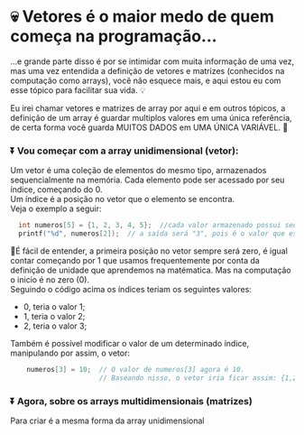 # 💀 Vetores é o maior medo de quem começa na programação...

...e grande parte disso é por se intimidar com muita informação de uma vez, mas uma vez entendida a definição de vetores e matrizes (conhecidos na computação como arrays), você não esquece mais, e aqui estou eu com esse
tópico para facilitar sua vida. 💡

Eu irei chamar vetores e matrizes de array por aqui e em outros tópicos, a definição de um array é guardar multiplos valores em uma única referência, de certa forma você guarda MUITOS DADOS em UMA ÚNICA VARIÁVEL. 🎲

### ⏬ Vou começar com a array unidimensional (vetor):

Um vetor é uma coleção de elementos do mesmo tipo, armazenados sequencialmente na memória. Cada elemento pode ser acessado por seu índice, começando do 0. <br>
Um índice é a posição no vetor que o elemento se encontra. <br>
Veja o exemplo a seguir:

``` C
  int numeros[5] = {1, 2, 3, 4, 5};  //cada valor armazenado possui seu índice, começando do zero
  printf("%d", numeros[2]);  // a saída será "3", pois é o valor que está na posição 2

```

🎈É fácil de entender, a primeira posição no vetor sempre será zero, é igual contar começando por 1 que usamos frequentemente por conta da definição de unidade que aprendemos na matématica. Mas na computação o inicio é no zero (0). <br>
Seguindo o código acima os índices teriam os seguintes valores:
- 0, teria o valor 1;
- 1, teria o valor 2;
- 2, teria o valor 3;

Também é possível modificar o valor de um determinado índice, manipulando por assim, o vetor:

``` C
    numeros[3] = 10;  // O valor de numeros[3] agora é 10.
                      // Baseando nisso, o vetor iria ficar assim: {1,2,3,10,5}
```

### ⏬ Agora, sobre os arrays multidimensionais (matrizes)

Para criar é a mesma forma da array unidimensional
